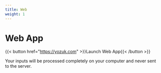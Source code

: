 ```yaml
---
title: Web
weight: 1
---
```


# Web App

{{< button href="https://yozuk.com" >}}Launch Web App{{< /button >}}

Your inputs will be processed completely on your computer and never sent to the server.